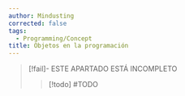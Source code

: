 ```yaml
---
author: Mindusting
corrected: false
tags:
  - Programming/Concept
title: Objetos en la programación
---
```


> [!fail]- ESTE APARTADO ESTÁ INCOMPLETO
> > [!todo] #TODO
